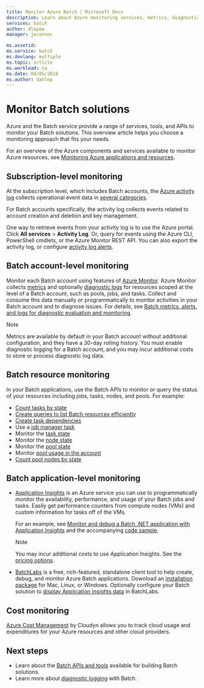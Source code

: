 ```yaml
---
title: Monitor Azure Batch | Microsoft Docs
description: Learn about Azure monitoring services, metrics, diagnostic logs, and other monitoring features for Azure Batch.
services: batch
author: dlepow
manager: jeconnoc

ms.assetid: 
ms.service: batch
ms.devlang: multiple
ms.topic: article
ms.workload: na
ms.date: 04/05/2018
ms.author: danlep
---
```


# Monitor Batch solutions

Azure and the Batch service provide a range of services, tools, and APIs to monitor your Batch solutions. This overview article helps you choose a monitoring approach that fits your needs.

For an overview of the Azure components and services available to monitor Azure resources, see [Monitoring Azure applications and resources](../monitoring-and-diagnostics/monitoring-overview.md).

## Subscription-level monitoring

At the subscription level, which includes Batch accounts, the [Azure activity log](../monitoring-and-diagnostics/monitoring-overview-activity-logs.md) collects operational event data in [several categories](../monitoring-and-diagnostics/monitoring-overview-activity-logs.md#categories-in-the-activity-log).

For Batch accounts specifically, the activity log collects events related to account creation and deletion and key management.

One way to retrieve events from your activity log is to use the Azure portal. Click **All services** > **Activity Log**. Or, query for events using the Azure CLI, PowerShell cmdlets, or the Azure Monitor REST API. You can also export the activity log, or configure [activity log alerts](../monitoring-and-diagnostics/monitoring-activity-log-alerts-new-experience.md).

## Batch account-level monitoring

Monitor each Batch account using features of [Azure Monitor](../monitoring-and-diagnostics/monitoring-overview-azure-monitor.md). Azure Monitor collects [metrics](../monitoring-and-diagnostics/monitoring-overview-metrics.md) and optionally [diagnostic logs](../monitoring-and-diagnostics/monitoring-overview-of-diagnostic-logs.md) for resources scoped at the level of a Batch account, such as pools, jobs, and tasks. Collect and consume this data manually or programmatically to monitor activities in your Batch account and to diagnose issues. For details, see [Batch metrics, alerts, and logs for diagnostic evaluation and monitoring](batch-diagnostics.md).
 
> [!NOTE]
> Metrics are available by default in your Batch account without additional configuration, and they have a 30-day rolling history. You must enable diagnostic logging for a Batch account, and you may incur additional costs to store or process diagnostic log data. 

## Batch resource monitoring

In your Batch applications, use the Batch APIs to monitor or query the status of your resources including jobs, tasks, nodes, and pools. For example:

* [Count tasks by state](batch-get-task-counts.md)
* [Create queries to list Batch resources efficiently](batch-efficient-list-queries.md)
* [Create task dependencies](batch-task-dependencies.md)
* Use a [job manager task](/rest/api/batchservice/job/add#jobmanagertask)
* Monitor the [task state](/rest/api/batchservice/task/list#taskstate)
* Monitor the [node state](/rest/api/batchservice/computenode/list#computenodestate)
* Monitor the [pool state](/rest/api/batchservice/pool/get#poolstate)
* Monitor [pool usage in the account](/rest/api/batchservice/pool/listusagemetrics)
* [Count pool nodes by state](/rest/api/batchservice/account/listpoolnodecounts)

## Batch application-level monitoring

* [Application Insights](../application-insights/app-insights-overview.md) is an Azure service you can use to programmatically monitor the availability, performance, and usage of your Batch jobs and tasks. Easily get performance counters from compute nodes (VMs) and custom information for tasks off of the VMs. 

  For an example, see [Monitor and debug a Batch .NET application with Application Insights](monitor-application-insights.md) and the accompanying [code sample](https://github.com/Azure/azure-batch-samples/tree/master/CSharp/ArticleProjects/ApplicationInsights).

  > [!NOTE]
  > You may incur additional costs to use Application Insights. See the [pricing options](https://azure.microsoft.com/pricing/details/application-insights/). 
  >

* [BatchLabs](https://github.com/Azure/BatchLabs) is a free, rich-featured, standalone client tool to help create, debug, and monitor Azure Batch applications. Download an [installation package](https://azure.github.io/BatchLabs/) for Mac, Linux, or Windows. Optionally configure your Batch solution to [display Application Insights data](https://github.com/Azure/batch-insights) in BatchLabs.

## Cost monitoring

[Azure Cost Management](../cost-management/overview.md) by Cloudyn allows you to track cloud usage and expenditures for your Azure resources and other cloud providers.


## Next steps

* Learn about the [Batch APIs and tools](batch-apis-tools.md) available for building Batch solutions.
* Learn more about [diagnostic logging](batch-diagnostics.md) with Batch.